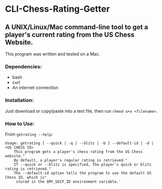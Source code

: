 # CLI-Chess-Rating-Getter
## A UNIX/Linux/Mac command-line tool to get a player's current rating from the US Chess Website.

This program was written and tested on a Mac.

### Dependencies:
 - bash
 - curl
 - An internet connection

### Installation:
Just download or copy/paste into a text file, then run `chmod u+x <filename>`.

### How to Use:
From `getrating --help`:
```
Usage: getrating [ --quick | -q | --blitz | -b ] --default-id | -d | <US CHESS ID>
    This program gets a player's chess rating from the US Chess website."
    By default, a player's regular rating is retrieved."
    If --quick or --blitz is specified, the player's quick or blitz rating is retrieved."
    The --default-id option tells the program to use the default US Chess ID, which is"
     stored in the $MY_USCF_ID environment variable.'
```
